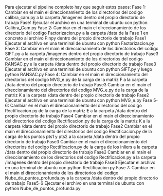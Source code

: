 Para ejecutar el pipeline completo hay que seguir estos pasos:
Fase 1:
Cambiar en el main el direccionamiento de los directorios del codigo calibra_cam.py a la carpeta /imagenes dentro del propio directorio de trabajo Fase1
Ejecutar el archivo en una terminal de ubuntu con python Calibra_Cam.py
Fase 2:
Cambiar en el main el direccionamiento de los directorio del codigo Factorizacion.py a la carpeta /data de la Fase 1 en concreto al archivo P.npy dentro del propio directorio de trabajo Fase1
Ejecutar el archivo en una terminal de ubuntu con python Factorizacion.py
Fase 3:
Cambiar en el main el direccionamiento de los directorios del codigo SIFT.py a la carpeta /imagenes dentro del propio directorio de trabajo Fase3
Cambiar en el main el direccionamiento de los directorios del codigo RANSAC.py a la carpeta /data dentro del propio directorio de trabajo Fase3
Ejecutar el archivo en una terminal de ubuntu con python SIFT.py y luego python RANSAC.py
Fase 4:
Cambiar en el main el direccionamiento del directorios del codigo MVG_e.py de la carga de la matriz F a la carpeta /data dentro del propio directorio de trabajo Fase3
Cambiar en el main el direccionamiento del directorios del codigo MVG_e.py de la carga de la matriz K a la carpeta /data dentro del propio directorio de trabajo Fase2
Ejecutar el archivo en una terminal de ubuntu con python MVG_e.py
Fase 5-6:
Cambiar en el main el direccionamiento del directorios del codigo Rectificacion.py de la carga de la matriz E a la carpeta /data dentro del propio directorio de trabajo Fase4
Cambiar en el main el direccionamiento del directorios del codigo Rectificacion.py de la carga de la matriz K a la carpeta /data dentro del propio directorio de trabajo Fase2
Cambiar en el main el direccionamiento del directorios del codigo Rectificacion.py de la carga de los puntos pts1 y pts2 a la carpeta /data dentro del propio directorio de trabajo Fase3
Cambiar en el main el direccionamiento del directorios del codigo Rectificacion.py de la carga de los inliers a la carpeta /data dentro del propio directorio de trabajo Fase3
Cambiar en el main el direccionamiento de los directorios del codigo Rectificacion.py a la carpeta /imagenes dentro del propio directorio de trabajo Fase3
Ejecutar el archivo en una terminal de ubuntu con python Rectificacion.py
Fase 7:
Cambiar en el main el direccionamiento de los directorios del codigo Nube_de_puntos_profunda.py a la carpeta /data dentro del propio directorio de trabajo Fase5-6
Ejecutar el archivo en una terminal de ubuntu con python Nube_de_puntos_profunda.py
